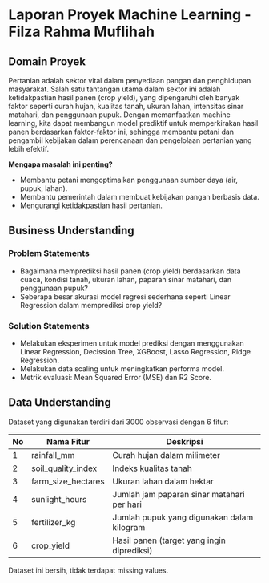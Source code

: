 # Laporan Proyek Machine Learning - Filza Rahma Muflihah

## Domain Proyek
Pertanian adalah sektor vital dalam penyediaan pangan dan penghidupan masyarakat. Salah satu tantangan utama dalam sektor ini adalah ketidakpastian hasil panen (crop yield), yang dipengaruhi oleh banyak faktor seperti curah hujan, kualitas tanah, ukuran lahan, intensitas sinar matahari, dan penggunaan pupuk. Dengan memanfaatkan machine learning, kita dapat membangun model prediktif untuk memperkirakan hasil panen berdasarkan faktor-faktor ini, sehingga membantu petani dan pengambil kebijakan dalam perencanaan dan pengelolaan pertanian yang lebih efektif.

**Mengapa masalah ini penting?**
- Membantu petani mengoptimalkan penggunaan sumber daya (air, pupuk, lahan).
- Membantu pemerintah dalam membuat kebijakan pangan berbasis data.
- Mengurangi ketidakpastian hasil pertanian.

## Business Understanding
### Problem Statements
- Bagaimana memprediksi hasil panen (crop yield) berdasarkan data cuaca, kondisi tanah, ukuran lahan, paparan sinar matahari, dan penggunaan pupuk?
- Seberapa besar akurasi model regresi sederhana seperti Linear Regression dalam memprediksi crop yield?

### Solution Statements
- Melakukan eksperimen untuk model prediksi dengan menggunakan Linear Regression, Decission Tree, XGBoost, Lasso Regression, Ridge Regression.
- Melakukan data scaling untuk meningkatkan performa model.
- Metrik evaluasi: Mean Squared Error (MSE) dan R2 Score.

## Data Understanding
Dataset yang digunakan terdiri dari 3000 observasi dengan 6 fitur:

| No	| Nama Fitur	| Deskripsi |
| --- | ----------- | ----------|
| 1	| rainfall_mm	| Curah hujan dalam milimeter |
| 2	| soil_quality_index |	Indeks kualitas tanah |
| 3	| farm_size_hectares |	Ukuran lahan dalam hektar |
| 4	| sunlight_hours |	Jumlah jam paparan sinar matahari per hari |
| 5	| fertilizer_kg	| Jumlah pupuk yang digunakan dalam kilogram |
| 6	| crop_yield |	Hasil panen (target yang ingin diprediksi) |

Dataset ini bersih, tidak terdapat missing values.
